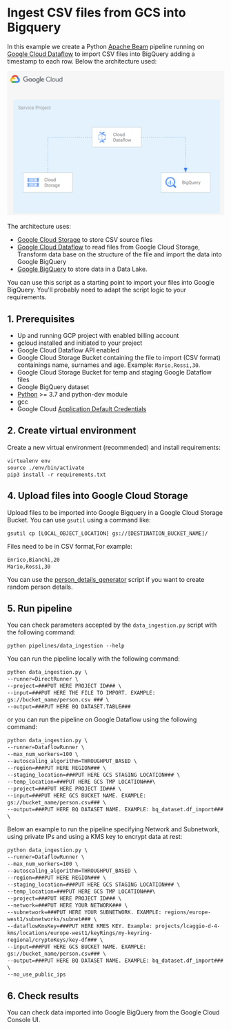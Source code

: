 # Ingest CSV files from GCS into Bigquery

In this example we create a Python [Apache Beam](https://beam.apache.org/) pipeline running on [Google Cloud Dataflow](https://cloud.google.com/dataflow/) to import CSV files into BigQuery adding a timestamp to each row. Below the architecture used:

![Apache Beam pipeline to import CSV from GCS into BQ](diagram.png)

The architecture uses:
* [Google Cloud Storage]() to store CSV source files
* [Google Cloud Dataflow](https://cloud.google.com/dataflow/) to read files from Google Cloud Storage, Transform data base on the structure of the file and import the data into Google BigQuery
* [Google BigQuery](https://cloud.google.com/bigquery/) to store data in a Data Lake.

You can use this script as a starting point to import your files into Google BigQuery. You'll probably need to adapt the script logic to your requirements.

## 1. Prerequisites
 - Up and running GCP project with enabled billing account
 - gcloud installed and initiated to your project
 - Google Cloud Dataflow API enabled
 - Google Cloud Storage Bucket containing the file to import (CSV format) containings name, surnames and age. Example: `Mario,Rossi,30`.
 - Google Cloud Storage Bucket for temp and staging Google Dataflow files
 - Google BigQuery dataset
 - [Python](https://www.python.org/) >= 3.7 and python-dev module
 - gcc
 - Google Cloud [Application Default Credentials](https://cloud.google.com/sdk/gcloud/reference/auth/application-default/login)

## 2. Create virtual environment
Create a new virtual environment (recommended) and install requirements:

```
virtualenv env
source ./env/bin/activate
pip3 install -r requirements.txt
```

## 4. Upload files into Google Cloud Storage
Upload files to be imported into Google Bigquery in a Google Cloud Storage Bucket. You can use `gsutil` using a command like:
```
gsutil cp [LOCAL_OBJECT_LOCATION] gs://[DESTINATION_BUCKET_NAME]/
```

Files need to be in CSV format,For example:
```
Enrico,Bianchi,20
Mario,Rossi,30
```

You can use the [person_details_generator](../person_details_generator/) script if you want to create random person details.

## 5. Run pipeline
You can check parameters accepted by the `data_ingestion.py` script with the following command:
```
python pipelines/data_ingestion --help
```

You can run the pipeline locally with the following command:
```
python data_ingestion.py \
--runner=DirectRunner \
--project=###PUT HERE PROJECT ID### \
--input=###PUT HERE THE FILE TO IMPORT. EXAMPLE: gs://bucket_name/person.csv ### \
--output=###PUT HERE BQ DATASET.TABLE###
```

or you can run the pipeline on Google Dataflow using the following command:

```
python data_ingestion.py \
--runner=DataflowRunner \
--max_num_workers=100 \
--autoscaling_algorithm=THROUGHPUT_BASED \
--region=###PUT HERE REGION### \
--staging_location=###PUT HERE GCS STAGING LOCATION### \
--temp_location=###PUT HERE GCS TMP LOCATION###\
--project=###PUT HERE PROJECT ID### \
--input=###PUT HERE GCS BUCKET NAME. EXAMPLE: gs://bucket_name/person.csv### \
--output=###PUT HERE BQ DATASET NAME. EXAMPLE: bq_dataset.df_import### \
```

Below an example to run the pipeline specifying Network and Subnetwork, using private IPs and using a KMS key to encrypt data at rest:

```
python data_ingestion.py \
--runner=DataflowRunner \
--max_num_workers=100 \
--autoscaling_algorithm=THROUGHPUT_BASED \
--region=###PUT HERE REGION### \
--staging_location=###PUT HERE GCS STAGING LOCATION### \
--temp_location=###PUT HERE GCS TMP LOCATION###\
--project=###PUT HERE PROJECT ID### \
--network=###PUT HERE YOUR NETWORK### \
--subnetwork=###PUT HERE YOUR SUBNETWORK. EXAMPLE: regions/europe-west1/subnetworks/subnet### \
--dataflowKmsKey=###PUT HERE KMES KEY. Example: projects/lcaggio-d-4-kms/locations/europe-west1/keyRings/my-keyring-regional/cryptoKeys/key-df### \
--input=###PUT HERE GCS BUCKET NAME. EXAMPLE: gs://bucket_name/person.csv### \
--output=###PUT HERE BQ DATASET NAME. EXAMPLE: bq_dataset.df_import### \
--no_use_public_ips
```

## 6. Check results
You can check data imported into Google BigQuery from the Google Cloud Console UI.